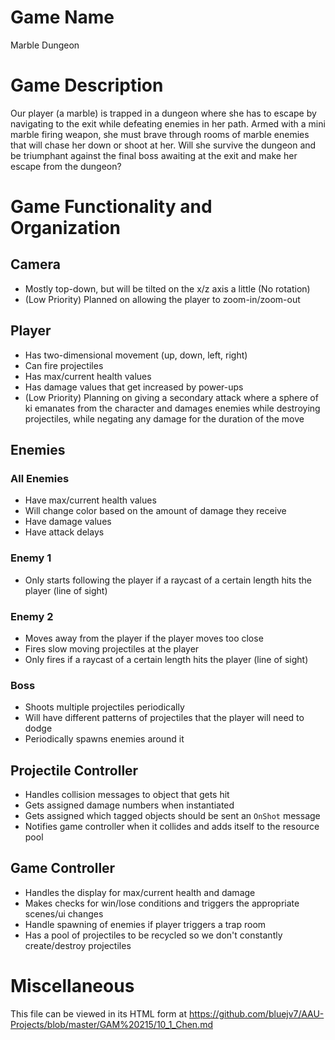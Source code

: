# Game Name

Marble Dungeon

# Game Description

Our player (a marble) is trapped in a dungeon where she has to escape by navigating to the exit while defeating enemies in her path.
Armed with a mini marble firing weapon, she must brave through rooms of marble enemies that will chase her down or shoot at her.
Will she survive the dungeon and be triumphant against the final boss awaiting at the exit and make her escape from the dungeon?

# Game Functionality and Organization

## Camera

* Mostly top-down, but will be tilted on the x/z axis a little (No rotation)
* (Low Priority) Planned on allowing the player to zoom-in/zoom-out

## Player

* Has two-dimensional movement (up, down, left, right)
* Can fire projectiles
* Has max/current health values
* Has damage values that get increased by power-ups
* (Low Priority) Planning on giving a secondary attack where a sphere of ki emanates from the character and damages enemies
while destroying projectiles, while negating any damage for the duration of the move

## Enemies

### All Enemies

* Have max/current health values
* Will change color based on the amount of damage they receive
* Have damage values
* Have attack delays

### Enemy 1

* Only starts following the player if a raycast of a certain length hits the player (line of sight)

### Enemy 2

* Moves away from the player if the player moves too close
* Fires slow moving projectiles at the player
* Only fires if a raycast of a certain length hits the player (line of sight)

### Boss

* Shoots multiple projectiles periodically
* Will have different patterns of projectiles that the player will need to dodge
* Periodically spawns enemies around it

## Projectile Controller

* Handles collision messages to object that gets hit
* Gets assigned damage numbers when instantiated
* Gets assigned which tagged objects should be sent an `OnShot` message
* Notifies game controller when it collides and adds itself to the resource pool

## Game Controller

* Handles the display for max/current health and damage
* Makes checks for win/lose conditions and triggers the appropriate scenes/ui changes
* Handle spawning of enemies if player triggers a trap room
* Has a pool of projectiles to be recycled so we don't constantly create/destroy projectiles

# Miscellaneous

This file can be viewed in its HTML form at https://github.com/bluejv7/AAU-Projects/blob/master/GAM%20215/10_1_Chen.md